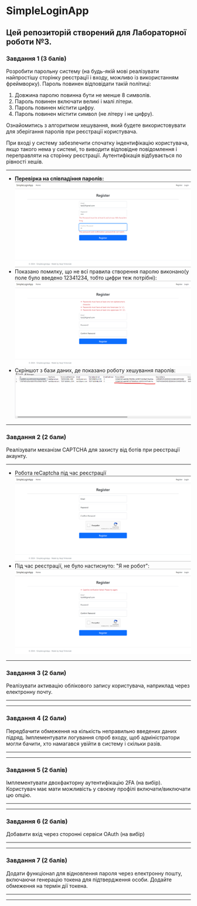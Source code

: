 # SimpleLoginApp

## Цей репозиторій створений для Лабораторної роботи №3.

### Завдання 1 (3 балів)

Розробити парольну систему (на будь-якій мові реалізувати найпростішу сторінку реєстрації і входу, можливо із використанням фреймворку). Пароль повинен відповідати такій політиці:

1. Довжина паролю повинна бути не менше 8 символів.
2. Пароль повинен включати великі і малі літери.
3. Пароль повинен містити цифру.
4. Пароль повинен містити символ (не літеру і не цифру).

Ознайомитись з алгоритмом хешування, який будете використовувати для зберігання паролів при реєстрації користувача.

При вході у систему забезпечити спочатку індентифікацію користувача, якщо такого нема у системі, то виводити відповідне повідомлення і переправляти на сторінку реєстрації. Аутентифікація відбувається по рівності хешів.

---

* **Перевірка на співпадіння паролів:**
  ![1729595758763](image/README/1729595758763.png)
* Показано помилку, що не всі правила створення паролю виконано(у поле було введено 12341234, тобто цифри теж потрібні):
  ![1729595836726](image/README/1729595836726.png)
* Скріншот з бази даних, де показано роботу хешування паролів:
  ![1729595971880](image/README/1729595971880.png)

---

### Завдання 2 (2 бали)

Реалізувати механізм CAPTCHA для захисту від ботів при реєстрації акаунту.

---

* Робота reCaptcha під час реєстрації
  ![1730203605530](image/README/1730203605530.png)
* Під час реєстрації, не було настиснуто: "Я не робот":
  ![1730203639367](image/README/1730203639367.png)

---

### Завдання 3 (2 бали)

Реалізувати активацію облікового запису користувача, наприклад через електронну почту.

---

---

### Завдання 4 (2 бали)

Передбачити обмеження на кількість неправильно введених даних підряд. Імплементувати логування спроб входу, щоб адміністратори могли бачити, хто намагався увійти в систему і скільки разів.

---

---

### Завдання 5 (2 балів)

Імплементувати двохфакторну аутентифікацію 2FA (на вибір). Користувач має мати можливість у своєму профілі включати/виключати цю опцію.

---

---

### Завдання 6 (2 балів)

Добавити вхід через сторонні сервіси OAuth (на вибір)

---

---

### Завдання 7 (2 балів)

Додати функціонал для відновлення пароля через електронну пошту, включаючи генерацію токена для підтвердження особи. Додайте обмеження на термін дії токена.

---

---

